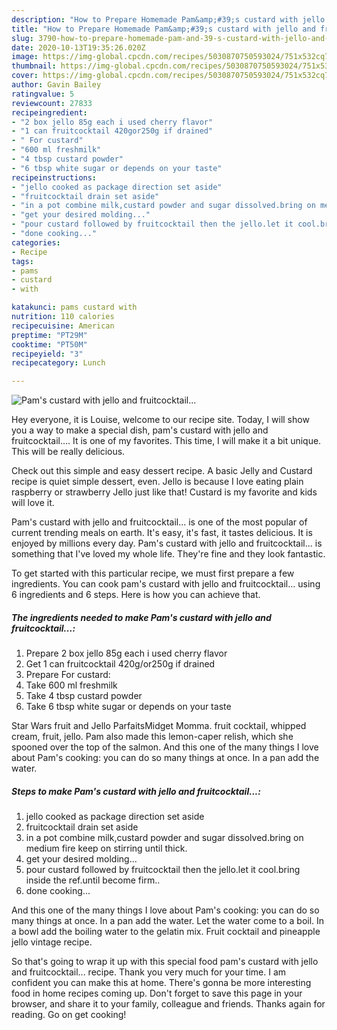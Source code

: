 ```yaml
---
description: "How to Prepare Homemade Pam&amp;#39;s custard with jello and fruitcocktail..."
title: "How to Prepare Homemade Pam&amp;#39;s custard with jello and fruitcocktail..."
slug: 3790-how-to-prepare-homemade-pam-and-39-s-custard-with-jello-and-fruitcocktail
date: 2020-10-13T19:35:26.020Z
image: https://img-global.cpcdn.com/recipes/5030870750593024/751x532cq70/pams-custard-with-jello-and-fruitcocktail-recipe-main-photo.jpg
thumbnail: https://img-global.cpcdn.com/recipes/5030870750593024/751x532cq70/pams-custard-with-jello-and-fruitcocktail-recipe-main-photo.jpg
cover: https://img-global.cpcdn.com/recipes/5030870750593024/751x532cq70/pams-custard-with-jello-and-fruitcocktail-recipe-main-photo.jpg
author: Gavin Bailey
ratingvalue: 5
reviewcount: 27833
recipeingredient:
- "2 box jello 85g each i used cherry flavor"
- "1 can fruitcocktail 420gor250g if drained"
- " For custard"
- "600 ml freshmilk"
- "4 tbsp custard powder"
- "6 tbsp white sugar or depends on your taste"
recipeinstructions:
- "jello cooked as package direction set aside"
- "fruitcocktail drain set aside"
- "in a pot combine milk,custard powder and sugar dissolved.bring on medium fire keep on stirring until thick."
- "get your desired molding..."
- "pour custard followed by fruitcocktail then the jello.let it cool.bring inside the ref.until become firm.."
- "done cooking..."
categories:
- Recipe
tags:
- pams
- custard
- with

katakunci: pams custard with 
nutrition: 110 calories
recipecuisine: American
preptime: "PT29M"
cooktime: "PT50M"
recipeyield: "3"
recipecategory: Lunch

---
```



![Pam&#39;s custard with jello and fruitcocktail...](https://img-global.cpcdn.com/recipes/5030870750593024/751x532cq70/pams-custard-with-jello-and-fruitcocktail-recipe-main-photo.jpg)

Hey everyone, it is Louise, welcome to our recipe site. Today, I will show you a way to make a special dish, pam&#39;s custard with jello and fruitcocktail.... It is one of my favorites. This time, I will make it a bit unique. This will be really delicious.

Check out this simple and easy dessert recipe. A basic Jelly and Custard recipe is quiet simple dessert, even. Jello is because I love eating plain raspberry or strawberry Jello just like that! Custard is my favorite and kids will love it.

Pam&#39;s custard with jello and fruitcocktail... is one of the most popular of current trending meals on earth. It's easy, it's fast, it tastes delicious. It is enjoyed by millions every day. Pam&#39;s custard with jello and fruitcocktail... is something that I've loved my whole life. They're fine and they look fantastic.


To get started with this particular recipe, we must first prepare a few ingredients. You can cook pam&#39;s custard with jello and fruitcocktail... using 6 ingredients and 6 steps. Here is how you can achieve that.

<!--inarticleads1-->

##### The ingredients needed to make Pam&#39;s custard with jello and fruitcocktail...:

1. Prepare 2 box jello 85g each i used cherry flavor
1. Get 1 can fruitcocktail 420g/or250g if drained
1. Prepare  For custard:
1. Take 600 ml freshmilk
1. Take 4 tbsp custard powder
1. Take 6 tbsp white sugar or depends on your taste


Star Wars fruit and Jello ParfaitsMidget Momma. fruit cocktail, whipped cream, fruit, jello. Pam also made this lemon-caper relish, which she spooned over the top of the salmon. And this one of the many things I love about Pam&#39;s cooking: you can do so many things at once. In a pan add the water. 

<!--inarticleads2-->

##### Steps to make Pam&#39;s custard with jello and fruitcocktail...:

1. jello cooked as package direction set aside
1. fruitcocktail drain set aside
1. in a pot combine milk,custard powder and sugar dissolved.bring on medium fire keep on stirring until thick.
1. get your desired molding...
1. pour custard followed by fruitcocktail then the jello.let it cool.bring inside the ref.until become firm..
1. done cooking...


And this one of the many things I love about Pam&#39;s cooking: you can do so many things at once. In a pan add the water. Let the water come to a boil. In a bowl add the boiling water to the gelatin mix. Fruit cocktail and pineapple jello vintage recipe. 

So that's going to wrap it up with this special food pam&#39;s custard with jello and fruitcocktail... recipe. Thank you very much for your time. I am confident you can make this at home. There's gonna be more interesting food in home recipes coming up. Don't forget to save this page in your browser, and share it to your family, colleague and friends. Thanks again for reading. Go on get cooking!
